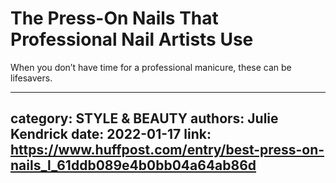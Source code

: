 # The Press-On Nails That Professional Nail Artists Use

When you don’t have time for a professional manicure, these can be lifesavers.

---
category: STYLE & BEAUTY
authors: Julie Kendrick
date: 2022-01-17
link: https://www.huffpost.com/entry/best-press-on-nails_l_61ddb089e4b0bb04a64ab86d
---
